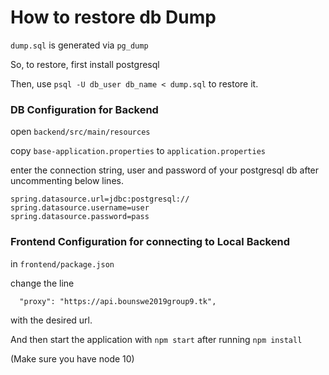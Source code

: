 # How to restore db Dump

`dump.sql` is generated via `pg_dump`

So, to restore, first install postgresql

Then, use `psql -U db_user db_name < dump.sql` to restore it.


### DB Configuration for Backend

open `backend/src/main/resources`

copy `base-application.properties` to `application.properties`

enter the connection string, user and password of your postgresql db
after uncommenting below lines.
```
spring.datasource.url=jdbc:postgresql://
spring.datasource.username=user
spring.datasource.password=pass
```


### Frontend Configuration for connecting to Local Backend

in `frontend/package.json`

change the line 
```
  "proxy": "https://api.bounswe2019group9.tk",
```
with the desired url.

And then start the application with `npm start` after running `npm install`

(Make sure you have node 10)